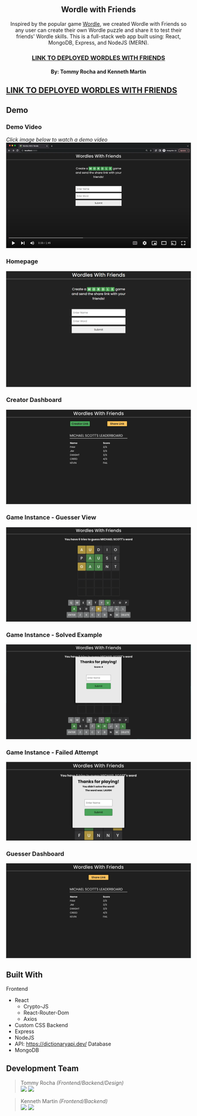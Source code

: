 <!-- PROJECT LOGO -->
<div align="center">
<h2>Wordle with Friends</h2>
  <p align="center">
    Inspired by the popular game <a href="http://www.nytimes.com/games/wordle/index.html">Wordle</a>, we created Wordle with Friends so any user can create their own Wordle puzzle and share it to test their friends' Wordle skills. This is a full-stack web app built using: React, MongoDB, Express, and NodeJS (MERN).  
  </p>
  <a href="http://54.164.128.228"><h3 align="center">LINK TO DEPLOYED WORDLES WITH FRIENDS</h3></a>
  <h4 align="center">By: Tommy Rocha and Kenneth Martin</h4>
</div>

## [LINK TO DEPLOYED WORDLES WITH FRIENDS](http://54.164.128.228)

## Demo

### Demo Video
*Click image below to watch a demo video*
[![Wordles with Friends Demo Video](/images/demo-video-thumbnail.png)](https://youtu.be/nLj1fniXinU)

### Homepage
<img src="/images/home.png" alt="wordle with friends homepage">

### Creator Dashboard
![Creator Leaderboard](/images/creator-leaderboard.png)

### Game Instance - Guesser View
![Guesser View Example](/images/guess-example.png)

### Game Instance - Solved Example
![Solved Example](/images/solve-example.png)

### Game Instance - Failed Attempt
![Failed Guess](/images/fail-example.png)

### Guesser Dashboard
![Guesser Leaderboard](/images/guesser-leaderboard.png)

<!-- ABOUT THE PROJECT -->
## Built With
Frontend
* React
  * Crypto-JS
  * React-Router-Dom
  * Axios
* Custom CSS
Backend
* Express
* NodeJS
* API: https://dictionaryapi.dev/
Database
* MongoDB

## Development Team
>  Tommy Rocha *(Frontend/Backend/Design)* <br>
<a href="https://github.com/RochaThomas"><img src="https://img.shields.io/badge/-GitHub-282A36?style=for-the-badge&logo=github"/></a>  <a href="https://www.linkedin.com/in/t-rocha/"><img src="https://img.shields.io/badge/-LinkedIn-1572B6?style=for-the-badge&logo=Linkedin"/></a>

> Kenneth Martin *(Frontend/Backend)* <br>
<a href="https://github.com/martinkenneth"><img src="https://img.shields.io/badge/-GitHub-282A36?style=for-the-badge&logo=github"/></a>  <a href="https://www.linkedin.com/in/martin-kenneth/"><img src="https://img.shields.io/badge/-LinkedIn-1572B6?style=for-the-badge&logo=Linkedin"/></a>
